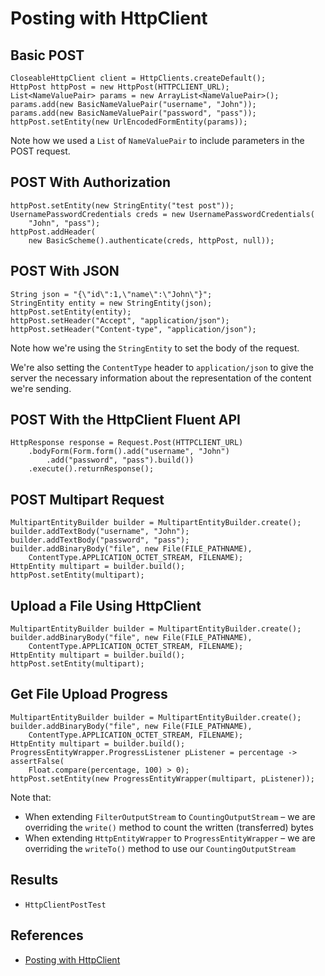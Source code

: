 # Posting with HttpClient

## Basic POST
```
CloseableHttpClient client = HttpClients.createDefault();
HttpPost httpPost = new HttpPost(HTTPCLIENT_URL);
List<NameValuePair> params = new ArrayList<NameValuePair>();
params.add(new BasicNameValuePair("username", "John"));
params.add(new BasicNameValuePair("password", "pass"));
httpPost.setEntity(new UrlEncodedFormEntity(params));
```
Note how we used a `List` of `NameValuePair` to include parameters in the POST request.

## POST With Authorization
```
httpPost.setEntity(new StringEntity("test post"));
UsernamePasswordCredentials creds = new UsernamePasswordCredentials(
	"John", "pass");
httpPost.addHeader(
	new BasicScheme().authenticate(creds, httpPost, null));
```

## POST With JSON
```
String json = "{\"id\":1,\"name\":\"John\"}";
StringEntity entity = new StringEntity(json);
httpPost.setEntity(entity);
httpPost.setHeader("Accept", "application/json");
httpPost.setHeader("Content-type", "application/json");
```
Note how we're using the `StringEntity` to set the body of the request.

We're also setting the `ContentType` header to `application/json` to give the server the necessary information about the representation of the content we're sending.

## POST With the HttpClient Fluent API
```
HttpResponse response = Request.Post(HTTPCLIENT_URL)
	.bodyForm(Form.form().add("username", "John")
		.add("password", "pass").build())
	.execute().returnResponse();
```

## POST Multipart Request
```
MultipartEntityBuilder builder = MultipartEntityBuilder.create();
builder.addTextBody("username", "John");
builder.addTextBody("password", "pass");
builder.addBinaryBody("file", new File(FILE_PATHNAME),
	ContentType.APPLICATION_OCTET_STREAM, FILENAME);
HttpEntity multipart = builder.build();
httpPost.setEntity(multipart);
```

## Upload a File Using HttpClient
```
MultipartEntityBuilder builder = MultipartEntityBuilder.create();
builder.addBinaryBody("file", new File(FILE_PATHNAME),
	ContentType.APPLICATION_OCTET_STREAM, FILENAME);
HttpEntity multipart = builder.build();
httpPost.setEntity(multipart);
```

## Get File Upload Progress
```
MultipartEntityBuilder builder = MultipartEntityBuilder.create();
builder.addBinaryBody("file", new File(FILE_PATHNAME),
	ContentType.APPLICATION_OCTET_STREAM, FILENAME);
HttpEntity multipart = builder.build();
ProgressEntityWrapper.ProgressListener pListener = percentage -> assertFalse(
	Float.compare(percentage, 100) > 0);
httpPost.setEntity(new ProgressEntityWrapper(multipart, pListener));
```
Note that:
- When extending `FilterOutputStream` to `CountingOutputStream` – we are overriding the `write()` method to count the written (transferred) bytes
- When extending `HttpEntityWrapper` to `ProgressEntityWrapper` – we are overriding the `writeTo()` method to use our `CountingOutputStream`

## Results
- `HttpClientPostTest`

## References
- [Posting with HttpClient](https://www.baeldung.com/httpclient-post-http-request)